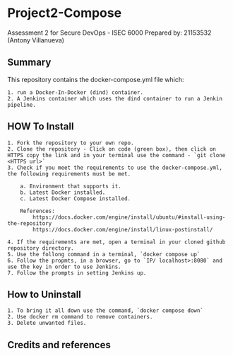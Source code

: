 # Project2-Compose
Assessment 2 for Secure DevOps - ISEC 6000
Prepared by: 21153532 (Antony Villanueva)

## Summary
This repository contains the docker-compose.yml file which:

	1. run a Docker-In-Docker (dind) container.
	2. A Jenkins container which uses the dind container to run a Jenkin pipeline.

## HOW To Install

	1. Fork the repository to your own repo.
	2. Clone the repository - Click on code (green box), then click on HTTPS copy the link and in your terminal use the command - `git clone <HTTPS url>`
	3. Check if you meet the requirements to use the docker-compose.yml, the following requirements must be met.

		a. Environment that supports it.
		b. Latest Docker installed.
		c. Latest Docker Compose installed.

		References: 			
			https://docs.docker.com/engine/install/ubuntu/#install-using-the-repository
			https://docs.docker.com/engine/install/linux-postinstall/

	4. If the requirements are met, open a terminal in your cloned github repository directory.
	5. Use the follong command in a terminal, `docker compose up`
	6. Follow the propmts, in a browser, go to `IP/ localhost>:8080` and use the key in order to use Jenkins.
	7. Follow the prompts in setting Jenkins up.


## How to Uninstall

	1. To bring it all down use the command, `docker compose down`
	2. Use docker rm command to remove containers.
	3. Delete unwanted files.


## Credits and references	

